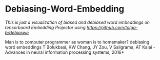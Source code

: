 # Debiasing-Word-Embedding

*This is just a visualization of biased and debiased word embeddings on tensorboard Embedding Projector using https://github.com/tolga-b/debiaswe*

Man is to computer programmer as woman is to homemaker? debiasing word embeddings
T Bolukbasi, KW Chang, JY Zou, V Saligrama, AT Kalai - Advances in neural information processing systems, 2016*
